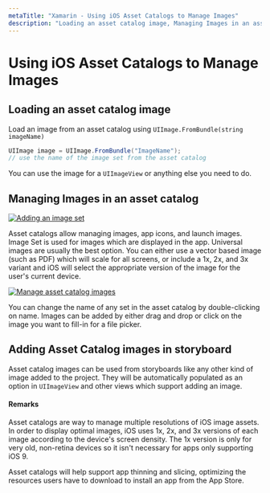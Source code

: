 ```yaml
---
metaTitle: "Xamarin - Using iOS Asset Catalogs to Manage Images"
description: "Loading an asset catalog image, Managing Images in an asset catalog, Adding Asset Catalog images in storyboard"
---
```


# Using iOS Asset Catalogs to Manage Images



## Loading an asset catalog image


Load an image from an asset catalog using `UIImage.FromBundle(string imageName)`

```cs
UIImage image = UIImage.FromBundle("ImageName");
// use the name of the image set from the asset catalog

```

You can use the image for a `UIImageView` or anything else you need to do.



## Managing Images in an asset catalog


[<img src="http://i.stack.imgur.com/qrpRA.png" alt="Adding an image set" />](http://i.stack.imgur.com/qrpRA.png)

Asset catalogs allow managing images, app icons, and launch images. Image Set is used for images which are displayed in the app. Universal images are usually the best option. You can either use a vector based image (such as PDF) which will scale for all screens, or include a 1x, 2x, and 3x variant and iOS will select the appropriate version of the image for the user's current device.

[<img src="http://i.stack.imgur.com/Qqoew.png" alt="Manage asset catalog images" />](http://i.stack.imgur.com/Qqoew.png)

You can change the name of any set in the asset catalog by double-clicking on name. Images can be added by either drag and drop or click on the image you want to fill-in for a file picker.



## Adding Asset Catalog images in storyboard


Asset catalog images can be used from storyboards like any other kind of image added to the project. They will be automatically populated as an option in `UIImageView` and other views which support adding an image.



#### Remarks


Asset catalogs are way to manage multiple resolutions of iOS image assets. In order to display optimal images, iOS uses 1x, 2x, and 3x versions of each image according to the device's screen density. The 1x version is only for very old, non-retina devices so it isn't necessary for apps only supporting iOS 9.

Asset catalogs will help support app thinning and slicing, optimizing the resources users have to download to install an app from the App Store.


